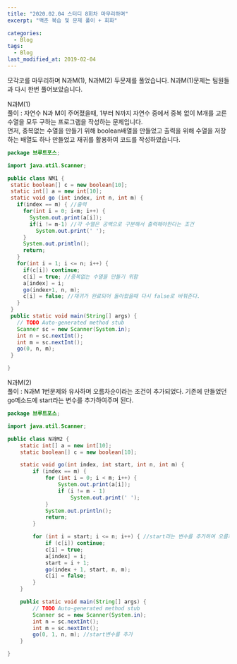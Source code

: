 ```yaml
---
title: "2020.02.04 스터디 8회차 마무리하며"
excerpt: "백준 복습 및 문제 풀이 + 회화"

categories:
  - Blog
tags:
  - Blog
last_modified_at: 2019-02-04
---
```

모각코를 마무리하며 N과M(1), N과M(2) 두문제를 풀었습니다.  N과M(1)문제는 팀원들과 다시 한번 풀어보았습니다.  

N과M(1)    
풀이 : 자연수 N과 M이 주어졌을때, 1부터 N까지 자연수 중에서 중복 없이 M개를 고른 수열을 모두 구하는 프로그램을 작성하는 문제입니다.    
먼저, 중복없는 수열을 만들기 위해 boolean배열을 만들었고 출력을 위해 수열을 저장하는 배열도 하나 만들었고 재귀를 활용하여 코드를 작성하였습니다.  

~~~java
package 브루트포스;

import java.util.Scanner;

public class NM1 {
 static boolean[] c = new boolean[10];
 static int[] a = new int[10];
 static void go (int index, int n, int m) {
   if(index == m) { //출력
     for(int i = 0; i<m; i++) {
       System.out.print(a[i]);
       if(i != m-1) //각 수열은 공백으로 구분해서 출력해야한다는 조건
         System.out.print(' ');
     }
     System.out.println();
     return;
   }
   for(int i = 1; i <= n; i++) {
     if(c[i]) continue;
     c[i] = true; //중복없는 수열을 만들기 위함
     a[index] = i;
     go(index+1, n, m);
     c[i] = false; //재귀가 완료되어 돌아왔을때 다시 false로 바꿔준다.
   }
 }
 public static void main(String[] args) {
   // TODO Auto-generated method stub
   Scanner sc = new Scanner(System.in);
   int n = sc.nextInt();
   int m = sc.nextInt();
   go(0, n, m);
 }

}

~~~  


N과M(2)  
풀이 : N과M 1번문제와 유사하며 오름차순이라는 조건이 추가되었다. 기존에 만들었던 go메소드에 start라는 변수를 추가하여주며 된다.  

~~~java
package 브루트포스;

import java.util.Scanner;

public class N과M2 {
	static int[] a = new int[10];
	static boolean[] c = new boolean[10];

	static void go(int index, int start, int n, int m) {
		if (index == m) {
			for (int i = 0; i < m; i++) {
				System.out.print(a[i]);
				if (i != m - 1)
					System.out.print(' ');
			}
			System.out.println();
			return;
		}

		for (int i = start; i <= n; i++) { //start라는 변수를 추가하여 오름차순으로 가능하도록 한다.
			if (c[i]) continue;
			c[i] = true;
			a[index] = i;
			start = i + 1;
			go(index + 1, start, n, m);
			c[i] = false;
		}
	}

	public static void main(String[] args) {
		// TODO Auto-generated method stub
		Scanner sc = new Scanner(System.in);
		int n = sc.nextInt();
		int m = sc.nextInt();
		go(0, 1, n, m); //start변수를 추가
	}

}

~~~
